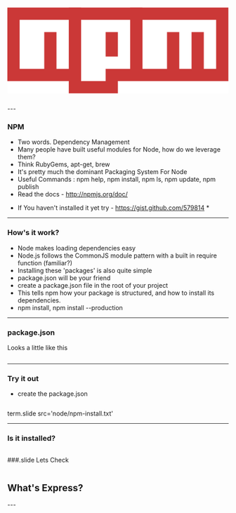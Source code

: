 <h1><img src='img/decks/node/npm.png' /></h1>
---

### NPM
  - Two words. Dependency Management
  - Many people have built useful modules for Node, how do we leverage them?
  - Think RubyGems, apt-get, brew
  - It's pretty much the dominant Packaging System For Node
  - Useful Commands : npm help, npm install, npm ls, npm update, npm publish
  - Read the docs - http://npmjs.org/doc/
  * If You haven't installed it yet try - https://gist.github.com/579814 *
---

### How's it work?
  - Node makes loading dependencies easy
  - Node.js follows the CommonJS module pattern with a built in require function (familiar?)
  - Installing these 'packages' is also quite simple
  - package.json will be your friend
  - create a package.json file in the root of your project
  - This tells npm how your package is structured, and how to install its dependencies.
  - npm install, npm install --production
---

### package.json
Looks a little like this
<pre class='medium'><code src="node/package.json" class="code" runnable='false' globals=''></code></pre>
---

### Try it out
  - create the package.json
    <pre class='medium'><code src="node/package_short.json" class="code" runnable='false' globals=''></code></pre>
term.slide src='node/npm-install.txt'

---
### Is it installed?
<pre class='term slide'><code src='node/npm-install-result.txt'></code></pre>
###.slide Lets Check
<pre class='term slide'><code src='node/require-express.txt'></code></pre>
<h2 class='slide center'> What's Express?</h2>
---

